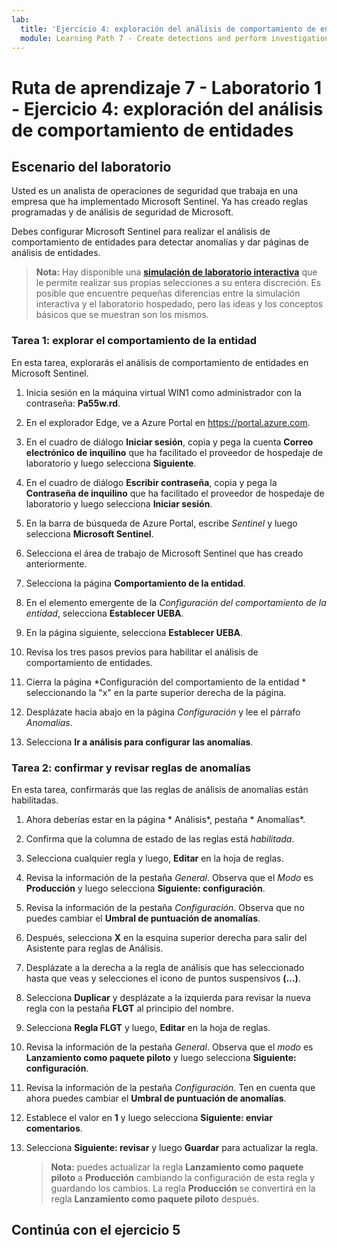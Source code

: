 ```yaml
---
lab:
  title: 'Ejercicio 4: exploración del análisis de comportamiento de entidades'
  module: Learning Path 7 - Create detections and perform investigations using Microsoft Sentinel
---
```


# Ruta de aprendizaje 7 - Laboratorio 1 - Ejercicio 4: exploración del análisis de comportamiento de entidades

## Escenario del laboratorio

Usted es un analista de operaciones de seguridad que trabaja en una empresa que ha implementado Microsoft Sentinel. Ya has creado reglas programadas y de análisis de seguridad de Microsoft. 


Debes configurar Microsoft Sentinel para realizar el análisis de comportamiento de entidades para detectar anomalías y dar páginas de análisis de entidades.

>**Nota:** Hay disponible una **[simulación de laboratorio interactiva](https://mslabs.cloudguides.com/guides/SC-200%20Lab%20Simulation%20-%20Explore%20entity%20behavior%20analytics)** que le permite realizar sus propias selecciones a su entera discreción. Es posible que encuentre pequeñas diferencias entre la simulación interactiva y el laboratorio hospedado, pero las ideas y los conceptos básicos que se muestran son los mismos. 

### Tarea 1: explorar el comportamiento de la entidad 

En esta tarea, explorarás el análisis de comportamiento de entidades en Microsoft Sentinel.

1. Inicia sesión en la máquina virtual WIN1 como administrador con la contraseña: **Pa55w.rd**.  

1. En el explorador Edge, ve a Azure Portal en https://portal.azure.com.

1. En el cuadro de diálogo **Iniciar sesión**, copia y pega la cuenta **Correo electrónico de inquilino** que ha facilitado el proveedor de hospedaje de laboratorio y luego selecciona **Siguiente**.

1. En el cuadro de diálogo **Escribir contraseña**, copia y pega la **Contraseña de inquilino** que ha facilitado el proveedor de hospedaje de laboratorio y luego selecciona **Iniciar sesión**.

1. En la barra de búsqueda de Azure Portal, escribe *Sentinel* y luego selecciona **Microsoft Sentinel**.

1. Selecciona el área de trabajo de Microsoft Sentinel que has creado anteriormente.

1. Selecciona la página **Comportamiento de la entidad**.

1. En el elemento emergente de la *Configuración del comportamiento de la entidad*, selecciona **Establecer UEBA**.

1. En la página siguiente, selecciona **Establecer UEBA**.

1. Revisa los tres pasos previos para habilitar el análisis de comportamiento de entidades.

1. Cierra la página *Configuración del comportamiento de la entidad * seleccionando la "x" en la parte superior derecha de la página.

1. Desplázate hacia abajo en la página *Configuración* y lee el párrafo *Anomalías*.

1. Selecciona **Ir a análisis para configurar las anomalías**.


### Tarea 2: confirmar y revisar reglas de anomalías

En esta tarea, confirmarás que las reglas de análisis de anomalías están habilitadas.

1. Ahora deberías estar en la página * Análisis*, pestaña * Anomalías*.

1. Confirma que la columna de estado de las reglas está *habilitada*.

1. Selecciona cualquier regla y luego, **Editar** en la hoja de reglas.

1. Revisa la información de la pestaña *General*. Observa que el *Modo* es **Producción** y luego selecciona **Siguiente: configuración**.

1. Revisa la información de la pestaña *Configuración*. Observa que no puedes cambiar el **Umbral de puntuación de anomalías**.

1. Después, selecciona **X** en la esquina superior derecha para salir del Asistente para reglas de Análisis.

1. Desplázate a la derecha a la regla de análisis que has seleccionado hasta que veas y selecciones el icono de puntos suspensivos **(...)**.

1. Selecciona **Duplicar** y desplázate a la izquierda para revisar la nueva regla con la pestaña **FLGT** al principio del nombre.

1. Selecciona **Regla FLGT** y luego, **Editar** en la hoja de reglas.

1. Revisa la información de la pestaña *General*. Observa que el *modo* es **Lanzamiento como paquete piloto** y luego selecciona **Siguiente: configuración**.

1. Revisa la información de la pestaña *Configuración*. Ten en cuenta que ahora puedes cambiar el **Umbral de puntuación de anomalías**.

1. Establece el valor en **1** y luego selecciona **Siguiente: enviar comentarios**.

1. Selecciona **Siguiente: revisar** y luego **Guardar** para actualizar la regla.

    >**Nota:** puedes actualizar la regla **Lanzamiento como paquete piloto** a **Producción** cambiando la configuración de esta regla y guardando los cambios. La regla **Producción** se convertirá en la regla **Lanzamiento como paquete piloto** después.
    

## Continúa con el ejercicio 5
